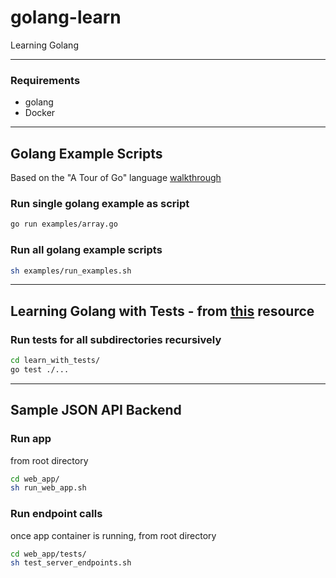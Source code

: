 # golang-learn
Learning Golang

---

### Requirements
- golang
- Docker

---

## Golang Example Scripts
Based on the "A Tour of Go" language [walkthrough](https://tour.golang.org/)

### Run single golang example as script
```sh
go run examples/array.go
```

### Run all golang example scripts
```sh
sh examples/run_examples.sh
```

---

## Learning Golang with Tests - from [this](https://quii.gitbook.io/learn-go-with-tests/) resource

### Run tests for all subdirectories recursively
```sh
cd learn_with_tests/
go test ./...
```


---

## Sample JSON API Backend

### Run app
from root directory
```sh
cd web_app/
sh run_web_app.sh
```

### Run endpoint calls
once app container is running, from root directory
```sh
cd web_app/tests/
sh test_server_endpoints.sh
```

